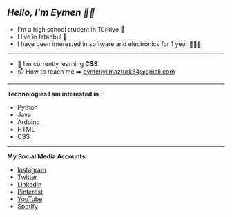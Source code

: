***Hello, I'm Eymen 👋🏻***
---
- I'm a high school student in Türkiye 🏫
- I live in Istanbul 🌆
- I have been interested in software and electronics for 1 year 👨🏻‍💻
---
- 🌱 I’m currently learning **CSS**
- 📫 How to reach me ➡️ eymenyilmazturk34@gmail.com
---
**Technologies I am interested in :**
- Python
- Java
- Arduino
- HTML
- CSS
---
**My Social Media Accounts :**
- [Instagram](https://instagram.com/eymenyilmazturkk)
- [Twitter](https://twitter.com/eymenyilmazturk)
- [LinkedIn](https://www.linkedin.com/in/eymen-y%C4%B1lmazt%C3%BCrk-54023a264/)
- [Pinterest](https://tr.pinterest.com/eymenyilmazturk/)
- [YouTube](https://www.youtube.com/channel/UCjNJ24yf1wT4oNUqbCvXKWw)
- [Spotify](https://open.spotify.com/user/31krztthvazlzif5gcewp7pjqvqi)
